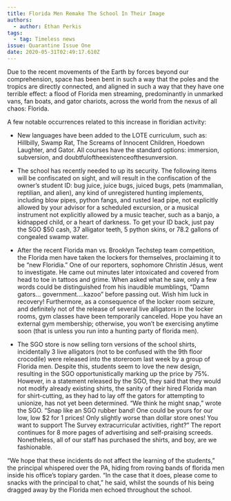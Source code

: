 ```yaml
---
title: Florida Men Remake The School In Their Image
authors:
  - author: Ethan Perkis
tags:
  - tag: Timeless news
issue: Quarantine Issue One
date: 2020-05-31T02:49:17.610Z
---
```

Due to the recent movements of the Earth by forces beyond our comprehension, space has been bent in such a way that the poles and the tropics are directly connected, and aligned in such a way that they have one terrible effect: a flood of Florida men streaming, predominantly in unmarked vans, fan boats, and gator chariots, across the world from the nexus of all chaos: Florida.
 

A few notable occurrences related to this increase in floridian activity:




- New languages have been added to the LOTE curriculum, such as: Hillbilly, Swamp Rat, The Screams of Innocent Children, Hoedown Laughter, and Gator. All courses have the standard options: immersion, subversion, and doubtfuloftheexistenceofthesunversion.


- The school has recently needed to up its security. The following items will be confiscated on sight, and will result in the confiscation of the owner’s student ID: bug juice, juice bugs, juiced bugs, pets (mammalian, reptilian, and alien), any kind of unregistered hunting implements, including blow pipes, python fangs, and rusted lead pipe, not explicitly allowed by your advisor for a scheduled excursion, or a musical instrument not explicitly allowed by a music teacher, such as a banjo, a kidnapped child, or a heart of darkness. To get your ID back, just pay the SGO $50 cash, 37 alligator teeth, 5 python skins, or 78.2 gallons of congealed swamp water. 


- After the recent Florida man vs. Brooklyn Techstep team competition, the Florida men have taken the lockers for themselves, proclaiming it to be “new Floridia.” One of our reporters, sophomore Christin Jésus, went to investigate. He came out minutes later intoxicated and covered from head to toe in tattoos and grime. When asked what he saw, only a few words could be distinguished from his inaudible mumblings, “Damn gators… government….kazoo” before passing out. Wish him luck in recovery! Furthermore, as a consequence of the locker room seizure, and definitely not of the release of several live alligators in the locker rooms, gym classes have been temporarily canceled. Hope you have an external gym membership; otherwise, you won’t be exercising anytime soon (that is unless you run into a hunting party of florida men).


- The SGO store is now selling torn versions of the school shirts, incidentally 3 live alligators (not to be confused with the 9th floor crocodile) were released into the storeroom last week by a group of Florida men. Despite this, students seem to love the new design, resulting in the SGO opportunistically marking up the price by 75%. However, in a statement released by the SGO, they said that they would not modify already existing shirts, the sanity of their hired Florida man for shirt-cutting, as they had to lay off the gators for attempting to unionize, has not yet been determined. “We think he might snap,” wrote the SGO. “Snap like an SGO rubber band! One could be yours for our  low, low $2 for 1 prices! Only slightly worse than dollar store ones! You want to support The Survey extracurricular activities, right?” The report continues for 8 more pages of advertising and self-praising screeds. Nonetheless, all of our staff has purchased the shirts, and boy, are we fashionable.



“We hope that these incidents do not affect the learning of the students,” the principal whispered over the PA, hiding from roving bands of florida men inside his office’s topiary garden. “In the case that it does, please come to snacks with the principal to chat,” he said, whilst the sounds of his being dragged away by the Florida men echoed throughout the school.
